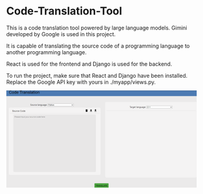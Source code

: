 # Code-Translation-Tool

This is a code translation tool powered by large language models. Gimini developed by Google is used in this project.

It is capable of translating the source code of a programming language to another programming language.

React is used for the frontend and Django is used for the backend.

To run the project, make sure that React and Django have been installed. Replace the Google API key with yours in ./myapp/views.py.

![image](https://github.com/software-developer-new-user/Code-Translation-Tool/blob/main/Code%20Translation.PNG)
